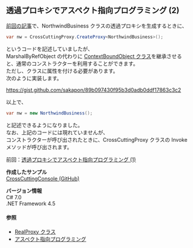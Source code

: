 ## 透過プロキシでアスペクト指向プログラミング (2)

[前回の記事](Transparent-Proxy-AOP-1.md)で、NorthwindBusiness クラスの透過プロキシを生成するときに、

```c#
var nw = CrossCuttingProxy.CreateProxy<NorthwindBusiness>();
```

というコードを記述していましたが、  
MarshalByRefObject の代わりに [ContextBoundObject クラス](https://msdn.microsoft.com/ja-jp/library/system.contextboundobject.aspx)を継承させると、通常のコンストラクターを利用することができます。  
ただし、クラスに属性を付ける必要があります。  
次のように実装します。

https://gist.github.com/sakapon/89b097430f95b3d0adb0ddf17863c3c2

以上で、

```c#
var nw = new NorthwindBusiness();
```

と記述できるようになりました。  
なお、上記のコードには現れていませんが、  
コンストラクターが呼び出されたときに、CrossCuttingProxy クラスの Invoke メソッドが呼び出されます。

前回：[透過プロキシでアスペクト指向プログラミング (1)](Transparent-Proxy-AOP-1.md)

**作成したサンプル**  
[CrossCuttingConsole (GitHub)](https://github.com/sakapon/Samples-2017/tree/master/ProxySample/CrossCuttingConsole)

**バージョン情報**  
C# 7.0  
.NET Framework 4.5

#### 参照
- [RealProxy クラス](https://msdn.microsoft.com/ja-jp/library/system.runtime.remoting.proxies.realproxy.aspx)
- [アスペクト指向プログラミング](https://t.co/K3PluHqMbh)
